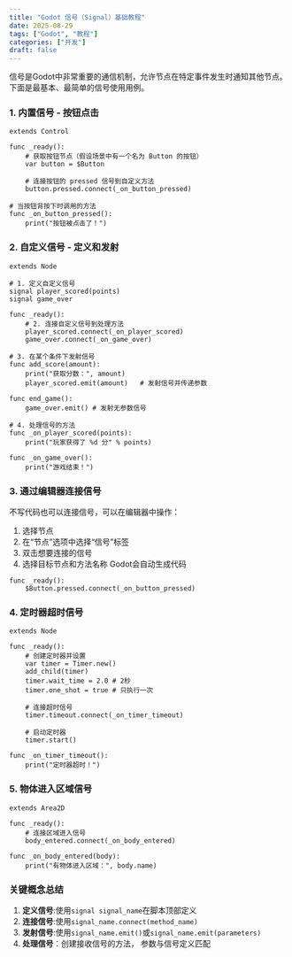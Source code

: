 ```yaml
---
title: "Godot 信号（Signal）基础教程"
date: 2025-08-29
tags: ["Godot", "教程"]
categories: ["开发"]
draft: false
---
```

信号是Godot中非常重要的通信机制，允许节点在特定事件发生时通知其他节点。
下面是最基本、最简单的信号使用用例。
### 1. 内置信号 - 按钮点击
```gdscript
extends Control

func _ready():
    # 获取按钮节点（假设场景中有一个名为 Button 的按钮）
    var button = $Button

    # 连接按钮的 pressed 信号到自定义方法
    button.pressed.connect(_on_button_pressed)

# 当按钮背按下时调用的方法
func _on_button_pressed():
    print("按钮被点击了！")
```

### 2. 自定义信号 - 定义和发射
```gdscript
extends Node

# 1. 定义自定义信号
signal player_scored(points)
signal game_over

func _ready():
    # 2. 连接自定义信号到处理方法
    player_scored.connect(_on_player_scored)
    game_over.connect(_on_game_over)

# 3. 在某个条件下发射信号
func add_score(amount):
    print("获取分数：", amount)
    player_scored.emit(amount)   # 发射信号并传递参数

func end_game():
    game_over.emit() # 发射无参数信号

# 4. 处理信号的方法
func _on_player_scored(points):
    print("玩家获得了 %d 分" % points)

func _on_game_over():
    print("游戏结束！")
```

### 3. 通过编辑器连接信号
不写代码也可以连接信号，可以在编辑器中操作：
1. 选择节点
2. 在“节点”选项中选择“信号”标签
3. 双击想要连接的信号
4. 选择目标节点和方法名称
Godot会自动生成代码
```gdscript
func _ready():
    $Button.pressed.connect(_on_button_pressed)
```

### 4. 定时器超时信号
```gdscript
extends Node

func _ready():
    # 创建定时器并设置
    var timer = Timer.new()
    add_child(timer)
    timer.wait_time = 2.0 # 2秒
    timer.one_shot = true # 只执行一次

    # 连接超时信号
    timer.timeout.connect(_on_timer_timeout)

    # 启动定时器
    timer.start()

func _on_timer_timeout():
    print("定时器超时！")
```

### 5. 物体进入区域信号
```gdscript
extends Area2D

func _ready():
    # 连接区域进入信号
    body_entered.connect(_on_body_entered)

func _on_body_entered(body):
    print("有物体进入区域：", body.name)
```

### 关键概念总结
1. **定义信号**:使用``signal signal_name``在脚本顶部定义
2. **连接信号**:使用``signal_name.connect(method_name)``
3. **发射信号**:使用``signal_name.emit()``或``signal_name.emit(parameters)``
4. **处理信号**：创建接收信号的方法， 参数与信号定义匹配



